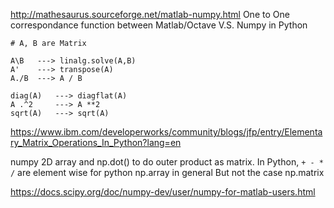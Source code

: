 http://mathesaurus.sourceforge.net/matlab-numpy.html
One to One correspondance function between Matlab/Octave V.S. Numpy in Python
```
# A, B are Matrix

A\B   ---> linalg.solve(A,B)
A'    ---> transpose(A)
A./B  ---> A / B

diag(A)   ---> diagflat(A)
A .^2     ---> A **2
sqrt(A)   ---> sqrt(A)

```

https://www.ibm.com/developerworks/community/blogs/jfp/entry/Elementary_Matrix_Operations_In_Python?lang=en

numpy 
2D array and np.dot() to do outer product as matrix.
In Python,  `+ - * /` are element wise for python np.array in general
But not the case np.matrix

https://docs.scipy.org/doc/numpy-dev/user/numpy-for-matlab-users.html
